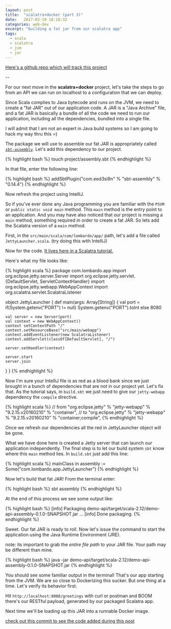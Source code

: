 ```yaml
---
layout: post
title:  "scalatra+docker (part 3)"
date:   2017-03-19 18:18:32
categories: web-dev
excerpt: "building a fat jar from our scalatra app"
tags:
  - scala
  - scalatra
  - jvm
  - jar
---
```


[Here's a github repo which will track this project](https://github.com/lombardo-chcg/scalatra-docker)

--

For our next move in the **scalatra+docker** project, let's take the steps to go from an API we can run on localhost to a configuration that we can deploy.

Since Scala complies to Java bytecode and runs on the JVM, we need to create a "fat JAR" out of our application code.  A JAR is a "Java Archive" file, and a fat JAR is basically a bundle of all the code we need to run our application, including all the dependencies, bundled into a single file.

I will admit that I am not an expert in Java build systems so I am going to hack my way thru this =)

The package we will use to assemble our fat JAR is appropriately called [`sbt-assembly`](https://github.com/sbt/sbt-assembly).  Let's add this dependency to our project.

{% highlight bash %}
touch project/assembly.sbt
{% endhighlight %}

In that file, enter the following line:

{% highlight bash %}
addSbtPlugin("com.eed3si9n" % "sbt-assembly" % "0.14.4")
{% endhighlight %}

Now refresh the project using IntelliJ.

So if you've ever done any Java programming you are familiar with the `PSVM` or `public static void main` method.  This `main` method is the entry point to an application.  And you may have also noticed that our project is missing a `main` method, something required in order to create a fat JAR.  So lets add the Scalatra version of a `main` method.

First, in the `src/main/scala/com/lombardo/app/` path, let's add a file called `JettyLauncher.scala`.  (try doing this with IntelliJ)  

Now for the code.  [It lives here in a Scalatra tutorial.](http://www.scalatra.org/guides/deployment/standalone.html)

Here's what my file looks like:

{% highlight scala %}
package com.lombardo.app
import org.eclipse.jetty.server.Server
import org.eclipse.jetty.servlet.{DefaultServlet, ServletContextHandler}
import org.eclipse.jetty.webapp.WebAppContext
import org.scalatra.servlet.ScalatraListener

object JettyLauncher {
  def main(args: Array[String]) {
    val port = if(System.getenv("PORT") != null) System.getenv("PORT").toInt else 8080

    val server = new Server(port)
    val context = new WebAppContext()
    context setContextPath "/"
    context.setResourceBase("src/main/webapp")
    context.addEventListener(new ScalatraListener)
    context.addServlet(classOf[DefaultServlet], "/")

    server.setHandler(context)

    server.start
    server.join
  }
}
{% endhighlight %}

Now I'm sure your IntelliJ file is as red as a blood bank since we just brought in a bunch of dependencies that are not in our project yet.  Let's fix that.  As the tutorial says, in `build.sbt` we just need to give our `jetty-webapp` dependency the `compile` directive.

{% highlight scala %}
// from "org.eclipse.jetty" % "jetty-webapp" % "9.2.15.v20160210" % "container",
// to "org.eclipse.jetty" % "jetty-webapp" % "9.2.15.v20160210" % "container;compile",
{% endhighlight %}

Once we refresh our dependencies all the red in JettyLauncher object will be gone.

What we have done here is created a Jetty server that can launch our application independently.  The final step is to let our build system `sbt` know where this `main` method lies.  In `build.sbt` just add this line:

{% highlight scala %}
mainClass in assembly := Some("com.lombardo.app.JettyLauncher")
{% endhighlight %}

Now let's build that fat JAR!  From the terminal enter:

{% highlight bash %}
sbt assembly
{% endhighlight %}

At the end of this process we see some output like:

{% highlight bash %}
[info] Packaging demo-api/target/scala-2.12/demo-api-assembly-0.1.0-SNAPSHOT.jar ...
[info] Done packaging.
{% endhighlight %}

Sweet.  Our fat JAR is ready to roll.  Now let's issue the command to start the application using the Java Runtime Environment (JRE).

note: its important to grab the *entire file path* to your JAR file.  Your path may be different than mine.

{% highlight bash %}
java -jar demo-api/target/scala-2.12/demo-api-assembly-0.1.0-SNAPSHOT.jar
{% endhighlight %}

You should see some familiar output in the terminal!  That's our app starting from the JVM.  We are so close to Dockerizing this sucker.  But one thing at a time.  Let's verify its behavior first.

Hit `http://localhost:8080/greetings` with curl or postman and BOOM there's our RESTful payload, generated by our packaged Scalatra app.

Next time we'll be loading up this JAR into a runnable Docker image.

[check out this commit to see the code added during this post](https://github.com/lombardo-chcg/scalatra-docker/commit/76d00538e158c931b205a375f06fe5c45e657b2d)   

